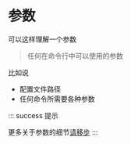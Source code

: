 # 参数

可以这样理解一个参数
> 任何在命令行中可以使用的参数

比如说

- 配置文件路径
- 任何命令所需要各种参数

::: success 提示

更多关于参数的细节[请移步](/arg)
:::
